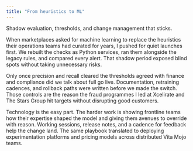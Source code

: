 ```yaml
---
title: "From heuristics to ML"
---
```


Shadow evaluation, thresholds, and change management that sticks.

When marketplaces asked for machine learning to replace the heuristics their operations teams had curated for years, I pushed for quiet launches first. We rebuilt the checks as Python services, ran them alongside the legacy rules, and compared every alert. That shadow period exposed blind spots without taking unnecessary risks.

Only once precision and recall cleared the thresholds agreed with finance and compliance did we talk about full go live. Documentation, retraining cadences, and rollback paths were written before we made the switch. Those controls are the reason the fraud programmes I led at Xcelirate and The Stars Group hit targets without disrupting good customers.

Technology is the easy part. The harder work is showing frontline teams how their expertise shaped the model and giving them avenues to override with reason. Working sessions, release notes, and a cadence for feedback help the change land. The same playbook translated to deploying experimentation platforms and pricing models across distributed Vita Mojo teams.

